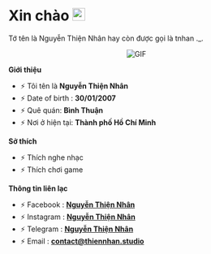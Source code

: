 <h1> Xin chào <img src="https://api.thiennhanit.bike/file/hi.gif" width="25"></h1> 
Tớ tên là Nguyễn Thiện Nhân hay còn được gọi là tnhan ._.


<p align="center">
</p>

<p align="center">
</p>
<p align="center">
    <img align="center" alt="GIF" src="https://i.redd.it/hzaufj70z0v21.gif" />
</p> 

**Giới thiệu**

- ⚡ Tôi tên là **Nguyễn Thiện Nhân**
- ⚡ Date of birth : **30/01/2007**
- ⚡ Quê quán: **Bình Thuận**
- ⚡ Nơi ở hiện tại:  **Thành phố Hồ Chí Minh**

**Sở thích**

- ⚡ Thích nghe nhạc 
- ⚡ Thích chơi game

**Thông tin liên lạc**

- ⚡ Facebook : **[Nguyễn Thiện Nhân](https://www.facebook.com/tnhantl)**
- ⚡ Instagram : **[Nguyễn Thiện Nhân](https://www.instagram.com/tnhantl)**
- ⚡ Telegram : **[Nguyễn Thiện Nhân](https://t.me/tnhantl)**
- ⚡ Email : **[contact@thiennhan.studio](mailto:contact@thiennhan.studio)**

